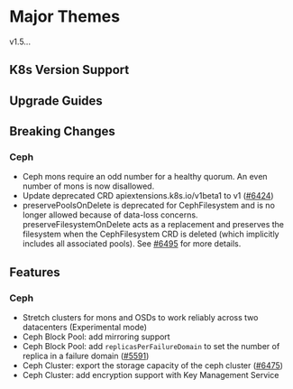 # Major Themes

v1.5...

## K8s Version Support

## Upgrade Guides

## Breaking Changes

### Ceph

- Ceph mons require an odd number for a healthy quorum. An even number of mons is now disallowed.
- Update deprecated CRD apiextensions.k8s.io/v1beta1 to v1 ([#6424](https://github.com/rook/rook/pull/6424))
- preservePoolsOnDelete is deprecated for CephFilesystem and is no longer allowed because of data-loss concerns. preserveFilesystemOnDelete acts as a replacement and preserves the filesystem when the CephFilesystem CRD is deleted (which implicitly includes all associated pools). See [#6495](https://github.com/rook/rook/pull/6495) for more details.

## Features

### Ceph

* Stretch clusters for mons and OSDs to work reliably across two datacenters (Experimental mode)
* Ceph Block Pool: add mirroring support
* Ceph Block Pool: add `replicasPerFailureDomain` to set the number of replica in a failure domain ([#5591](https://github.com/rook/rook/issues/5591))
* Ceph Cluster: export the storage capacity of the ceph cluster ([#6475](https://github.com/rook/rook/pull/6475))
* Ceph Cluster: add encryption support with Key Management Service
